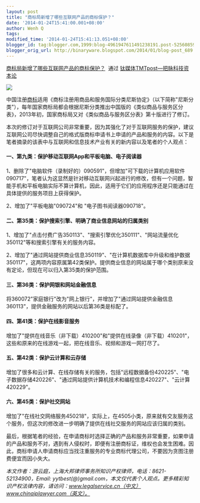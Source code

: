 ```yaml
---
layout: post
title: "商标局新增了哪些互联网产品的商标保护？"
date: '2014-01-24T15:41:00.001+08:00'
author: Wenh Q
tags:
modified_time: '2014-01-24T15:41:13.051+08:00'
blogger_id: tag:blogger.com,1999:blog-4961947611491238191.post-525608596981901295
blogger_orig_url: http://binaryware.blogspot.com/2014/01/blog-post_689.html
---
```

[商标局新增了哪些互联网产品的商标保护？](http://www.tmtpost.com/90515.html)  通过
[钛媒体TMTpost—把脉科技资本论](http://www.tmtpost.com/)


![](https://images-blogger-opensocial.googleusercontent.com/gadgets/proxy?url=http%3A%2F%2Fwww.tmtpost.com%2Fwp-content%2Fuploads%2F2013%2F08%2F13776774700.jpg&container=blogger&gadget=a&rewriteMime=image%2F*)

中国注册[商标](http://www.tmtpost.com/tag/trademark)适用《商标注册用商品和服务国际分类尼斯协定》（以下简称"尼斯分类"），每年国家商标局都会根据尼斯分类推出中国版的《类似商品与服务区分表》，2013年初，国家商标局又对《类似商品与服务区分表》第十版进行了修订。

本次的修订对于互联网公司非常重要，因为其强化了对于互联网服务的保护，建议互联网公司尽快调整自己的格式版商标申请书上申请的产品和服务的内容。以下是笔者摘录的该表中与互联网和信息技术产业有关的新内容以及笔者的个人观点：


#### 一、第九类：保护移动互联网App和平板电脑、电子阅读器


1、删除了"电脑软件（录制好的）090591"，但增加"可下载的计算机应用软件090717"，笔者认为这显然是针对移动互联网兴起进行的修改，但有一个问题，智能手机和平板电脑实际不算计算机，因此，适用于它们的应用程序还是只能通过在具体提供的服务项目上获得保护。

2、增加了"平板电脑"090724"和 "电子图书阅读器090718"。


#### 二、第35类：保护搜索引擎、明确了商业信息网站的归属类别


1、增加了"点击付费广告350113"、"搜索引擎优化350111"、"网站流量优化350112"等和搜索引擎有关的服务内容。

2、增加了"通过网站提供商业信息350119"、"在计算机数据库中升级和维护数据350117"，这两项内容原属第42类保护。提供商业信息的网站属于哪个类别原来没有定论，但现在可以归入第35类的保护范围。


#### 三、第36类：保护网银和网站金融信息


将360072"家庭银行"改为"网上银行"，并增加了"通过网站提供金融信息360113"，提供金融服务的网站以后第36类是标配了。


#### 四、第41类：保护在线影音服务


增加了"提供在线音乐（非下载）410200"和"提供在线录像（非下载）410201"，这些和原来的在线游戏一起，把在线音乐、视频和游戏一网打尽了。


#### 五、第42类：保护云计算和云存储


增加了很多和云计算、在线存储有关的服务，包括"远程数据备份420225"、"电子数据存储420226"、"通过网站提供计算机技术和编程信息420227"、"云计算420229"。


#### 六、第45类：保护社交网站


增加了"在线社交网络服务450218"，实际上，在4505小类，原来就有交友服务这个服务，但这次的修改进一步明确了提供在线社交服务的网站应该归属的类别。

最后，根据笔者的经验，在申请商标时选择正确的产品和服务非常重要，如果申请的产品和服务不对，遇到有人侵权时，即便有注册商标证，维权也会发生困难。因此，商标申请人申请商标应当找注重服务的专业商标代理公司，不要因为贪图注册费便宜而因小失大。

*本文作者：游云庭，上海大邦律师事务所知识产权律师，电话：8621-52134900，Email:
yytbest(@)gmail.com，本文仅代表个人观点。更多精彩知识产权法律内容，请访问：www.legalservice.cn（中文）www.chinaiplawyer.com（英文）。*
